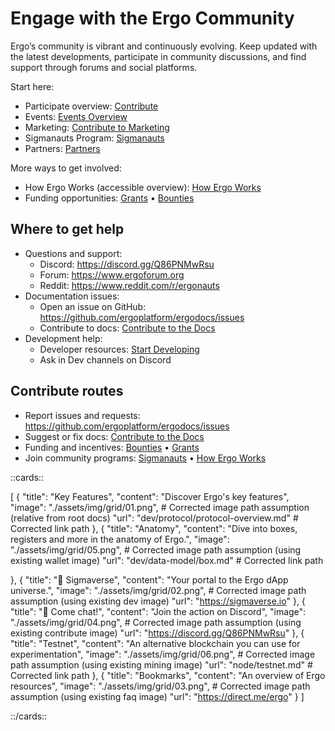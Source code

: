 # Engage with the Ergo Community

Ergo’s community is vibrant and continuously evolving. Keep updated with the latest developments, participate in community discussions, and find support through forums and social platforms.

Start here:
- Participate overview: [Contribute](contribute.md)
- Events: [Events Overview](events-overview.md)
- Marketing: [Contribute to Marketing](marketing.md)
- Sigmanauts Program: [Sigmanauts](sigmanauts.md)
- Partners: [Partners](partners.md)

More ways to get involved:
- How Ergo Works (accessible overview): [How Ergo Works](how-ergo-works.md)
- Funding opportunities: [Grants](grants.md) • [Bounties](bounties.md)

## Where to get help

- Questions and support:
  - Discord: https://discord.gg/Q86PNMwRsu
  - Forum: https://www.ergoforum.org
  - Reddit: https://www.reddit.com/r/ergonauts
- Documentation issues:
  - Open an issue on GitHub: https://github.com/ergoplatform/ergodocs/issues
  - Contribute to docs: [Contribute to the Docs](contribute/docs.md)
- Development help:
  - Developer resources: [Start Developing](dev/start.md)
  - Ask in Dev channels on Discord

## Contribute routes

- Report issues and requests: https://github.com/ergoplatform/ergodocs/issues
- Suggest or fix docs: [Contribute to the Docs](contribute/docs.md)
- Funding and incentives: [Bounties](contribute/bounties.md) • [Grants](contribute/grants.md)
- Join community programs: [Sigmanauts](contribute/sigmanauts.md) • [How Ergo Works](contribute/how-ergo-works.md)

::cards::

[
  {
    "title": "Key Features",
    "content": "Discover Ergo's key features",
    "image": "./assets/img/grid/01.png", # Corrected image path assumption (relative from root docs)
    "url": "dev/protocol/protocol-overview.md" # Corrected link path
  },
  {
    "title": "Anatomy",
    "content": "Dive into boxes, registers and more in the anatomy of Ergo.",
    "image": "./assets/img/grid/05.png", # Corrected image path assumption (using existing wallet image)
    "url": "dev/data-model/box.md" # Corrected link path

  },
  {
    "title": "🔗 Sigmaverse",
    "content": "Your portal to the Ergo dApp universe.",
    "image": "./assets/img/grid/02.png", # Corrected image path assumption (using existing dev image)
    "url": "https://sigmaverse.io"
  },
  {
    "title": "🔗 Come chat!",
    "content": "Join the action on Discord",
    "image": "./assets/img/grid/04.png", # Corrected image path assumption (using existing contribute image)
    "url": "https://discord.gg/Q86PNMwRsu"
  },
  {
    "title": "Testnet",
    "content": "An alternative blockchain you can use for experimentation",
    "image": "./assets/img/grid/06.png", # Corrected image path assumption (using existing mining image)
    "url": "node/testnet.md" # Corrected link path
  },
  {
    "title": "Bookmarks",
    "content": "An overview of Ergo resources",
    "image": "./assets/img/grid/03.png", # Corrected image path assumption (using existing faq image)
    "url": "https://direct.me/ergo"
  }
]

::/cards::
